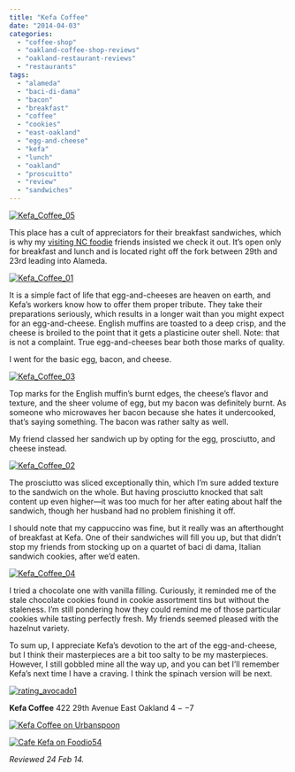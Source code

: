 ```yaml
---
title: "Kefa Coffee"
date: "2014-04-03"
categories: 
  - "coffee-shop"
  - "oakland-coffee-shop-reviews"
  - "oakland-restaurant-reviews"
  - "restaurants"
tags: 
  - "alameda"
  - "baci-di-dama"
  - "bacon"
  - "breakfast"
  - "coffee"
  - "cookies"
  - "east-oakland"
  - "egg-and-cheese"
  - "kefa"
  - "lunch"
  - "oakland"
  - "proscuitto"
  - "review"
  - "sandwiches"
---
```


[![Kefa_Coffee_05](http://s3.amazonaws.com/thegourmez-wpmedia/2014/03/Kefa_Coffee_05-500x386.jpg)](http://www.thegourmez.com/2014/04/kefa-coffee/kefa_coffee_05/)

This place has a cult of appreciators for their breakfast sandwiches, which is why my [visiting NC foodie](http://www.ericandleandra.com/wp/category/travel/) friends insisted we check it out. It’s open only for breakfast and lunch and is located right off the fork between 29th and 23rd leading into Alameda.

[![Kefa_Coffee_01](http://s3.amazonaws.com/thegourmez-wpmedia/2014/03/Kefa_Coffee_01-500x333.jpg)](http://www.thegourmez.com/2014/04/kefa-coffee/kefa_coffee_01/)

It is a simple fact of life that egg-and-cheeses are heaven on earth, and Kefa’s workers know how to offer them proper tribute. They take their preparations seriously, which results in a longer wait than you might expect for an egg-and-cheese. English muffins are toasted to a deep crisp, and the cheese is broiled to the point that it gets a plasticine outer shell. Note: that is not a complaint. True egg-and-cheeses bear both those marks of quality.

I went for the basic egg, bacon, and cheese.

[![Kefa_Coffee_03](http://s3.amazonaws.com/thegourmez-wpmedia/2014/03/Kefa_Coffee_03-500x333.jpg)](http://www.thegourmez.com/2014/04/kefa-coffee/kefa_coffee_03/)

Top marks for the English muffin’s burnt edges, the cheese’s flavor and texture, and the sheer volume of egg, but my bacon was definitely burnt. As someone who microwaves her bacon because she hates it undercooked, that’s saying something. The bacon was rather salty as well.

My friend classed her sandwich up by opting for the egg, prosciutto, and cheese instead.

[![Kefa_Coffee_02](http://s3.amazonaws.com/thegourmez-wpmedia/2014/03/Kefa_Coffee_02-500x381.jpg)](http://www.thegourmez.com/2014/04/kefa-coffee/kefa_coffee_02/)

The prosciutto was sliced exceptionally thin, which I’m sure added texture to the sandwich on the whole. But having prosciutto knocked that salt content up even higher—it was too much for her after eating about half the sandwich, though her husband had no problem finishing it off.

I should note that my cappuccino was fine, but it really was an afterthought of breakfast at Kefa. One of their sandwiches will fill you up, but that didn’t stop my friends from stocking up on a quartet of baci di dama, Italian sandwich cookies, after we’d eaten.

[![Kefa_Coffee_04](http://s3.amazonaws.com/thegourmez-wpmedia/2014/03/Kefa_Coffee_04-500x236.jpg)](http://www.thegourmez.com/2014/04/kefa-coffee/kefa_coffee_04/)

I tried a chocolate one with vanilla filling. Curiously, it reminded me of the stale chocolate cookies found in cookie assortment tins but without the staleness. I’m still pondering how they could remind me of those particular cookies while tasting perfectly fresh. My friends seemed pleased with the hazelnut variety.

To sum up, I appreciate Kefa’s devotion to the art of the egg-and-cheese, but I think their masterpieces are a bit too salty to be my masterpieces. However, I still gobbled mine all the way up, and you can bet I’ll remember Kefa’s next time I have a craving. I think the spinach version will be next.

[![rating_avocado1](http://s3.amazonaws.com/thegourmez-wpmedia/2009/02/rating_avocado1.gif)](http://www.thegourmez.com/2009/02/restaurant-review-nanas-durham/rating_avocado1/)

**Kefa Coffee** 422 29th Avenue East Oakland $4--$7

[![Kefa Coffee on Urbanspoon](http://www.urbanspoon.com/b/link/1413807/minilink.gif)](http://www.urbanspoon.com/r/6/1413807/restaurant/Kefa-Coffee-Oakland)

[![Cafe Kefa on Foodio54](http://foodio54.com/images/badge-1-9ddc4.jpg)](http://foodio54.com/restaurant/Oakland-CA/9ddc4/Cafe-Kefa)

_Reviewed 24 Feb 14._
